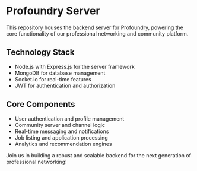 # Profoundry Server

This repository houses the backend server for Profoundry, powering the core functionality of our professional networking and community platform.

## Technology Stack

- Node.js with Express.js for the server framework
- MongoDB for database management
- Socket.io for real-time features
- JWT for authentication and authorization

## Core Components

- User authentication and profile management
- Community server and channel logic
- Real-time messaging and notifications
- Job listing and application processing
- Analytics and recommendation engines

Join us in building a robust and scalable backend for the next generation of professional networking!
